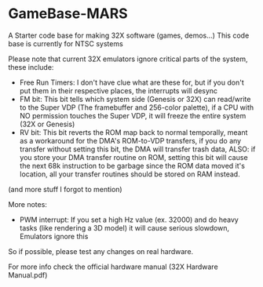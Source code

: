 # GameBase-MARS
A Starter code base for making 32X software (games, demos...)
This code base is currently for NTSC systems

Please note that current 32X emulators ignore critical parts of the system, these include:

- Free Run Timers: I don't have clue what are these for, but if you don't put them in their respective places, the interrupts will desync
- FM bit: This bit tells which system side (Genesis or 32X) can read/write to the Super VDP (The framebuffer and 256-color palette), if a CPU with NO permission touches the Super VDP, it will freeze the entire system (32X or Genesis)
- RV bit: This bit reverts the ROM map back to normal temporally, meant as a workaround for the DMA's ROM-to-VDP transfers, if you do any transfer without setting this bit, the DMA will transfer trash data, ALSO: if you store your DMA transfer routine on ROM, setting this bit will cause the next 68k instruction to be garbage since the ROM data moved it's location, all your transfer routines should be stored on RAM instead.

(and more stuff I forgot to mention)

More notes:
- PWM interrupt: If you set a high Hz value (ex. 32000) and do heavy tasks (like rendering a 3D model) it will cause serious slowdown, Emulators ignore this

So if possible, please test any changes on real hardware.


For more info check the official hardware manual (32X Hardware Manual.pdf)
